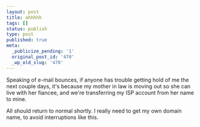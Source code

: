 ```yaml
---
layout: post
title: ahhhhh
tags: []
status: publish
type: post
published: true
meta:
  _publicize_pending: '1'
  original_post_id: '470'
  _wp_old_slug: '470'
---
```

Speaking of e-mail bounces, if anyone has trouble getting hold of me the next couple days, it's because my mother in law is moving out so she can live with her fiancee, and we're transferring my ISP account from her name to mine.

All should return to normal shortly.  I really need to get my own domain name, to avoid interruptions like this.
